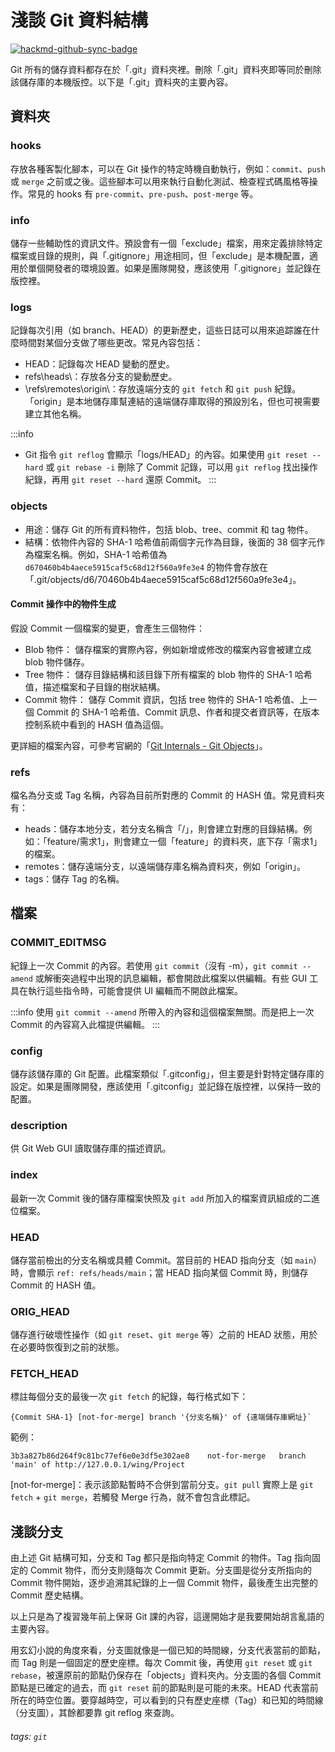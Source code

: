 # 淺談 Git 資料結構

[![hackmd-github-sync-badge](https://hackmd.io/24aSqYCESsOYkic_O9m46g/badge)](https://hackmd.io/24aSqYCESsOYkic_O9m46g)


Git 所有的儲存資料都存在於「.git」資料夾裡。刪除「.git」資料夾即等同於刪除該儲存庫的本機版控。以下是「.git」資料夾的主要內容。


## 資料夾
### hooks
存放各種客製化腳本，可以在 Git 操作的特定時機自動執行，例如：`commit`、`push` 或 `merge` 之前或之後。這些腳本可以用來執行自動化測試、檢查程式碼風格等操作。常見的 hooks 有 `pre-commit`、`pre-push`、`post-merge` 等。

### info
儲存一些輔助性的資訊文件。預設會有一個「exclude」檔案，用來定義排除特定檔案或目錄的規則，與「.gitignore」用途相同，但「exclude」是本機配置，適用於單個開發者的環境設置。如果是團隊開發，應該使用「.gitignore」並記錄在版控裡。

### logs
記錄每次引用（如 branch、HEAD）的更新歷史，這些日誌可以用來追踪誰在什麼時間對某個分支做了哪些更改。常見內容包括：
* HEAD：記錄每次 HEAD 變動的歷史。
* refs\heads\：存放各分支的變動歷史。
* \refs\remotes\origin\：存放遠端分支的 `git fetch` 和 `git push` 紀錄。「origin」是本地儲存庫幫連結的遠端儲存庫取得的預設別名，但也可視需要建立其他名稱。

:::info
* Git 指令 `git reflog` 會顯示「logs/HEAD」的內容。如果使用 `git reset --hard` 或 `git rebase -i` 刪除了 Commit 記錄，可以用 `git reflog` 找出操作紀錄，再用 `git reset --hard` 還原 Commit。
:::

### objects
* 用途：儲存 Git 的所有資料物件，包括 blob、tree、commit 和 tag 物件。
* 結構：依物件內容的 SHA-1 哈希值前兩個字元作為目錄，後面的 38 個字元作為檔案名稱。例如，SHA-1 哈希值為 `d670460b4b4aece5915caf5c68d12f560a9fe3e4` 的物件會存放在 「.git/objects/d6/70460b4b4aece5915caf5c68d12f560a9fe3e4」。

#### Commit 操作中的物件生成
假設 Commit 一個檔案的變更，會產生三個物件：
* Blob 物件：
儲存檔案的實際內容，例如新增或修改的檔案內容會被建立成 blob 物件儲存。
* Tree 物件：
儲存目錄結構和該目錄下所有檔案的 blob 物件的 SHA-1 哈希值，描述檔案和子目錄的樹狀結構。
* Commit 物件：
儲存 Commit 資訊，包括 tree 物件的 SHA-1 哈希值、上一個 Commit 的 SHA-1 哈希值、Commit 訊息、作者和提交者資訊等，在版本控制系統中看到的 HASH 值為這個。

更詳細的檔案內容，可參考官網的「[Git Internals - Git Objects](https://git-scm.com/book/en/v2/Git-Internals-Git-Objects)」。

### refs
檔名為分支或 Tag 名稱，內容為目前所對應的 Commit 的 HASH 值。常見資料夾有：
* heads：儲存本地分支，若分支名稱含「/」，則會建立對應的目錄結構。例如：「feature/需求1」，則會建立一個「feature」的資料夾，底下存「需求1」的檔案。
* remotes：儲存遠端分支，以遠端儲存庫名稱為資料夾，例如「origin」。
* tags：儲存 Tag 的名稱。

## 檔案
### COMMIT_EDITMSG
紀錄上一次 Commit 的內容。若使用 `git commit`（沒有 -m），`git commit --amend` 或解衝突過程中出現的訊息編輯，都會開啟此檔案以供編輯。有些 GUI 工具在執行這些指令時，可能會提供 UI 編輯而不開啟此檔案。

:::info
使用 `git commit --amend` 所帶入的內容和這個檔案無關。而是把上一次 Commit 的內容寫入此檔提供編輯。
:::

### config
儲存該儲存庫的 Git 配置。此檔案類似「.gitconfig」，但主要是針對特定儲存庫的設定。如果是團隊開發，應該使用「.gitconfig」並記錄在版控裡，以保持一致的配置。

### description
供 Git Web GUI 讀取儲存庫的描述資訊。

### index
最新一次 Commit 後的儲存庫檔案快照及 `git add` 所加入的檔案資訊組成的二進位檔案。

### HEAD
儲存當前檢出的分支名稱或具體 Commit。當目前的 HEAD 指向分支（如 `main`）時，會顯示 `ref: refs/heads/main`；當 HEAD 指向某個 Commit 時，則儲存 Commit 的 HASH 值。

### ORIG_HEAD
儲存進行破壞性操作（如 `git reset`、`git merge` 等）之前的 HEAD 狀態，用於在必要時恢復到之前的狀態。

### FETCH_HEAD
標註每個分支的最後一次 `git fetch` 的紀錄，每行格式如下：
```
{Commit SHA-1} [not-for-merge] branch '{分支名稱}' of {遠端儲存庫網址}`
```
範例：
```
3b3a827b86d264f9c81bc77ef6e0e3df5e302ae8	not-for-merge	branch 'main' of http://127.0.0.1/wing/Project
```

\[not-for-merge\]：表示該節點暫時不合併到當前分支。`git pull` 實際上是 `git fetch` + `git merge`，若觸發 Merge 行為，就不會包含此標記。

## 淺談分支
由上述 Git 結構可知，分支和 Tag 都只是指向特定 Commit 的物件。Tag 指向固定的 Commit 物件，而分支則隨每次 Commit 更新。分支圖是從分支所指向的 Commit 物件開始，逐步追溯其紀錄的上一個 Commit 物件，最後產生出完整的 Commit 歷史結構。

以上只是為了複習幾年前上保哥 Git 課的內容，這邊開始才是我要開始胡言亂語的主要內容。

用玄幻小說的角度來看，分支圖就像是一個已知的時間線，分支代表當前的節點，而 Tag 則是一個固定的歷史座標。每次 Commit 後，再使用 `git reset` 或 `git rebase`，被還原前的節點仍保存在「objects」資料夾內。分支圖的各個 Commit 節點是已確定的過去，而 `git reset` 前的節點則是可能的未來。HEAD 代表當前所在的時空位置。要穿越時空，可以看到的只有歷史座標（Tag）和已知的時間線（分支圖），其餘都要靠 git reflog 來查詢。

###### tags: `git`